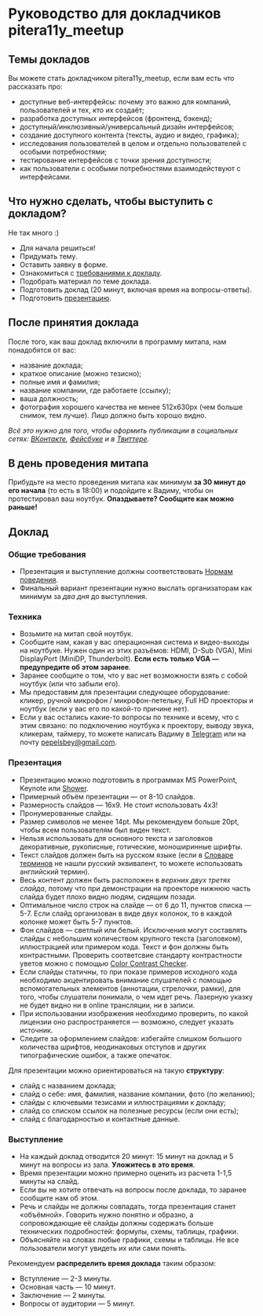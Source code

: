 # Руководство для докладчиков pitera11y_meetup

## Темы докладов
Вы можете стать докладчиком pitera11y_meetup, если вам есть что рассказать про:
* доступные веб-интерфейсы: почему это важно для компаний, пользователей и тех, кто их создаёт;
* разработка доступных интерфейсов (фронтенд, бэкенд);
* доступный/инклюзивный/универсальный дизайн интерфейсов;
* создание доступного контента (тексты, аудио и видео, графика);
* исследования пользователей в целом и отдельно пользователей с особыми потребностями;
* тестирование интерфейсов с точки зрения доступности;
* как пользователи с особыми потребностями взаимодействуют с интерфейсами.

## Что нужно сделать, чтобы выступить с докладом?
Не так много :)
* Для начала решиться!
* Придумать тему.
* Оставить заявку в форме.
* Ознакомиться с [требованиями к докладу](https://github.com/pitercss/a11y_docs/blob/master/for-speakers.md#доклад).
* Подобрать материал по теме доклада.
* Подготовить доклад (20 минут, включая время на вопросы-ответы).
* Подготовить [презентацию](https://github.com/pitercss/a11y_docs/blob/master/for-speakers.md#презентация).

## После принятия доклада

После того, как ваш доклад включили в программу митапа, нам понадобятся от вас:
* название доклада;
* краткое описание (можно тезисно);
* полные имя и фамилия;
* название компании, где работаете (ссылку);
* ваша должность;
* фотография хорошего качества не менее 512x630px (чем больше снимок, тем лучше). Лицо должно быть хорошо видно.

_Всё это нужно для того, чтобы оформить публикации в социальных сетях: [ВКонтакте](https://vk.com/pitercss_meetup), [Фейсбуке](https://www.facebook.com/pitercssmeetup/) и в [Твиттере](https://twitter.com/pitercss_meetup)_.

## В день проведения митапа

Прибудьте на место проведения митапа как минимум **за 30 минут до его начала** (то есть в 18:00) и подойдите к Вадиму, чтобы он протестировал ваш ноутбук. **Опаздываете? Сообщите как можно раньше!**

## Доклад

### Общие требования
* Презентация и выступление должны соответствовать [Нормам поведения](https://github.com/pitercss/a11y_docs/blob/master/code-of-conduct.md).
* Финальный вариант презентации нужно выслать организаторам как минимум за *два дня* до выступления.

### Техника
* Возьмите на митап свой ноутбук. 
* Сообщите нам, какая у вас операционная система и видео-выходы на ноутбуке. Нужен один из этих разъёмов: HDMI, D-Sub (VGA), Mini DisplayPort (MiniDP, Thunderbolt). **Если есть только VGA — предупредите об этом заранее**.
* Заранее сообщите о том, что у вас нет возможности взять с собой ноутбук (или что забыли его).
* Мы предоставим для презентации следующее оборудование: кликер, ручной микрофон / микрофон-петельку, Full HD проекторы и ноутбук (если у вас его по какой-то причине нет).
* Если у вас остались какие-то вопросы по технике и всему, что с этим связано: по подключению ноутбука к проектору, выводу звука, кликерам, таймеру, то можете написать Вадиму в [Telegram](https://telegram.me/pepelsbey) или на почту <pepelsbey@gmail.com>.

### Презентация
* Презентацию можно подготовить в программах MS PowerPoint, Keynote или [Shower](https://github.com/shower/shower).
* Примерный объём презентации — от 8-10 слайдов.
* Размерность слайдов — 16х9. Не стоит использовать 4х3!
* Пронумерованные слайды.
* Размер символов не менее 14pt. Мы рекомендуем больше 20pt, чтобы всем пользователям был виден текст.
* Нельзя использовать для основного текста и заголовков декоративные, рукописные, готические, моноширинные шрифты.
* Текст слайдов должен быть на русском языке (если в [Cловаре терминов](https://github.com/web-standards-ru/dictionary) не нашли русский эквивалент, то можете использовать английский термин).
* Весь контент должен быть расположен в *верхних двух третях слайда*, потому что при демонстрации на проекторе нижнюю часть слайда будет плохо видно людям, сидящим позади.
* Оптимальное число строк на слайде — от 6 до 11, пунктов списка — 5-7. Если слайд организован в виде двух колонок, то в каждой колонке может быть 5-7 пунктов.
* Фон слайдов — светлый или белый. Исключения могут составлять слайды с небольшим количеством крупного текста (заголовком), иллюстрацией или примером кода. Текст и фон должны быть контрастными. Проверить соответсвие стандарту контрастности уветов можно с помощью [Color Contrast Checker](https://webaim.org/resources/contrastchecker/).
* Если слайды статичны, то при показе примеров исходного кода необходимо акцентировать внимание слушателей с помощью вспомогательных элементов (аннотации, стрелочки, рамки), для того, чтобы слушатели понимали, о чем идет речь. Лазерную указку не будет видно ни в online трансляции, ни в записи.
* При использовании изображения необходимо проверить, по какой лицензии оно распространяется — возможно, следует указать источник.
* Следите за оформлением слайдов: избегайте слишком большого количества шрифтов, неодинаковых отступов и других типографические ошибок, а также опечаток.

Для презентации можно ориентироваться на такую **структуру**:
* слайд с названием доклада;
* слайд о себе: имя, фамилия, название компании, фото (по желанию);
* слайды с ключевыми тезисами и иллюстрациями к докладу;
* слайд со списком ссылок на полезные ресурсы (если они есть);
* слайд с благодарностью и контактные данные.

### Выступление
* На каждый доклад отводится 20 минут: 15 минут на доклад и 5 минут на вопросы из зала. **Уложитесь в это время**.
* Время презентации можно примерно оценить из расчета 1-1,5 минуты на слайд.
* Если вы не хотите отвечать на вопросы после доклада, то заранее сообщите нам об этом.
* Речь и слайды не должны совпадать, тогда презентация станет «объёмной». Говорить нужно понятно и образно, а сопровождающие её слайды должны содержать больше технических подробностей: формулы, схемы, таблицы, графики.
* Объясняйте на словах любые графики, схемы и таблицы. Не все пользователи могут увидеть их или сами понять.

Рекомендуем **распределить время доклада** таким образом:
* Вступление — 2-3 минуты.
* Основная часть — 10 минут.
* Заключение — 2 минуты.
* Вопросы от аудитории — 5 минут.
